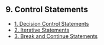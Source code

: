 ## 9. Control Statements 

- [1. Decision Control Statements](1__Decision_Control_Statements/readme.md) 
- [2. Iterative Statements](2__Iterative_Statements/readme.md) 
- [3. Break and Continue Statements](3__Break_and_Continue_Statements/readme.md) 
